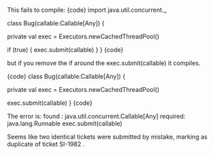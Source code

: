 This fails to compile:
{code}
import java.util.concurrent._

class Bug(callable:Callable[Any]) {

  private val exec = Executors.newCachedThreadPool()

  if (true) {
	  exec.submit(callable)
  }
}
{code}

but if you remove the if around the exec.submit(callable) it compiles.

{code}
class Bug(callable:Callable[Any]) {

  private val exec = Executors.newCachedThreadPool()

  exec.submit(callable)
}
{code}

The error is: found   : java.util.concurrent.Callable[Any] required: java.lang.Runnable exec.submit(callable)

Seems like two identical tickets were submitted by mistake, marking as duplicate of ticket SI-1982 .
